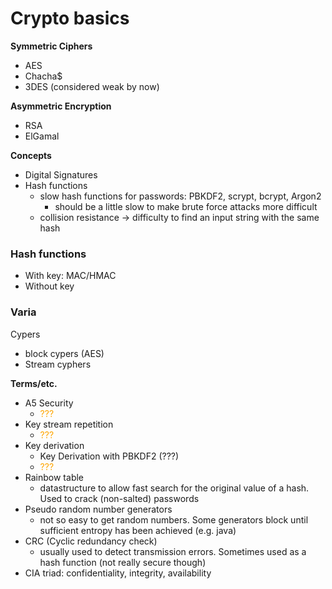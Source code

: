 # Crypto basics


**Symmetric Ciphers**
- AES
- Chacha$
- 3DES (considered weak by now)

**Asymmetric Encryption**
- RSA
- ElGamal

**Concepts**
- Digital Signatures
- Hash functions
    - slow hash functions for passwords: PBKDF2, scrypt, bcrypt, Argon2
        - should be a little slow to make brute force attacks more difficult
    - collision resistance -> difficulty to find an input string with the same hash



### Hash functions
- With key:  MAC/HMAC
- Without key


### Varia

Cypers
- block cypers (AES)
- Stream cyphers

**Terms/etc.**
- A5 Security
    - <span style="color:orange">???</span>
- Key stream repetition
    - <span style="color:orange">???</span>
- Key derivation
    - Key Derivation with PBKDF2  (???)
    - <span style="color:orange">???</span>
- Rainbow table
    - datastructure to allow fast search for the original value of a hash. Used to crack (non-salted) passwords
- Pseudo random number generators
    - not so easy to get random numbers. Some generators block until sufficient entropy has been achieved (e.g. java)
- CRC (Cyclic redundancy check)
    - usually used to detect transmission errors. Sometimes used as a hash function (not really secure though) 
- CIA triad: confidentiality, integrity, availability
